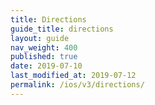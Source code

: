 ```yaml
---
title: Directions
guide_title: directions
layout: guide
nav_weight: 400
published: true
date: 2019-07-10
last_modified_at: 2019-07-12
permalink: /ios/v3/directions/
---
```

